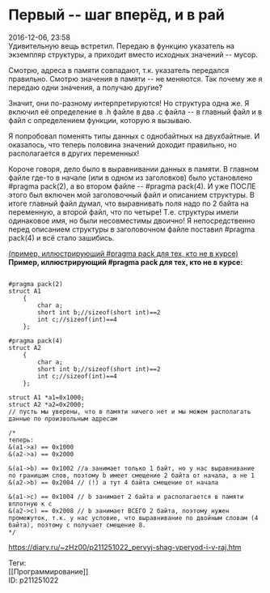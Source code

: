 Первый -- шаг вперёд, и в рай
==============================

   
 2016-12-06, 23:58   
  Удивительную вещь встретил. Передаю в функцию указатель на экземпляр структуры, а приходит вместо исходных значений -- мусор.   
   
 Смотрю, адреса в памяти совпадают, т.к. указатель передался правильно. Смотрю значения в памяти -- не меняются. Так почему же я передаю одни значения, а получаю другие?   
   
 Значит, они по-разному интерпретируются! Но структура одна же. Я включил её определение в .h файле в два .c файла -- в главный файл и в файл с определением функции, которую я вызываю.   
   
 Я попробовал поменять типы данных с однобайтных на двухбайтные. И оказалось, что теперь половина значений доходит правильно, но располагается в других переменных!   
   
 Короче говоря, дело было в выравнивании данных в памяти. В главном файле где-то в начале (или в одном из заголовков) было установлено #pragma pack(2), а во втором файле -- #pragma pack(4). И уже ПОСЛЕ этого был включен мой заголовочный файл и описанием структуры. В итоге главный файл думал, что выравнивать поля надо по 2 байта на переменную, а второй файл, что по четыре! Т.е. структуры имели одинаковое имя, но были несовместимы двоично! Я непосредственно перед описанием структуры в заголовочном файле поставил #pragma pack(4) и всё стало зашибись.   
   
  [(пример, иллюстрирующий #pragma pack для тех, кто не в курсе)](https://zHz00.diary.ru/p211251022.htm?index=1#linkmore211251022m1)      
  **Пример, иллюстрирующий #pragma pack для тех, кто не в курсе:**    
 
```
  
#pragma pack(2)  
struct A1  
	{  
		char a;  
		short int b;//sizeof(short int)==2  
		int c;//sizeof(int)==4  
	};  
  
#pragma pack(4)  
struct A2  
	{  
		char a;  
		short int b;//sizeof(short int)==2  
		int c;//sizeof(int)==4  
	};  
  
struct A1 *a1=0x1000;  
struct A2 *a2=0x2000;  
// пусть мы уверены, что в памяти ничего нет и мы можем располагать данные по произвольным адресам  
  
/*  
теперь:  
&(a1->a) == 0x1000  
&(a2->a) == 0x2000  
  
&(a1->b) == 0x1002 //a занимает только 1 байт, но у нас выравнивание по границам слов, поэтому b имеет смещение 2 байта от начала, а не 1  
&(a2->b) == 0x2004 // (!) а тут 4 байта смещение от начала  
  
&(a1->c) == 0x1004 // b занимает 2 байта и располагается в памяти вплотную к c  
&(a2->c) == 0x2008 // b занимает ВСЕГО 2 байта, поэтому нужен промежуток, т.к. у нас условие, что выравнивание по двойным словам (4 байта), поэтому c получает смещение 8.  
*/  

```
     
    
 <https://diary.ru/~zHz00/p211251022_pervyj-shag-vperyod-i-v-raj.htm>   
   
 Теги:   
 [[Программирование]]   
 ID: p211251022